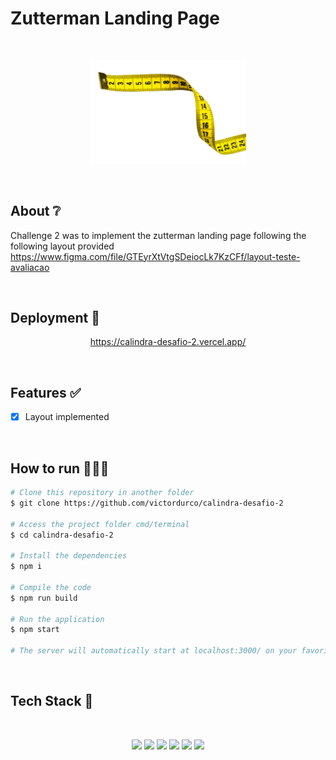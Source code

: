 # Zutterman Landing Page 

</br>

<p align="center">
  <img src="src/assets/second-section-iemg.png" width="250" alt="repoprovas" />
</p>

</br>

## About ❔

Challenge 2 was to implement the zutterman landing page following the following layout provided https://www.figma.com/file/GTEyrXtVtgSDeiocLk7KzCFf/layout-teste-avaliacao

<!-- ## Preview

um gif da aplicação bem maneiro -->

</br>

## Deployment 🚀

<p align="center"><a  href="https://calindra-desafio-2.vercel.app/">https://calindra-desafio-2.vercel.app/</a></p>

</br>

## Features ✅

- [x] Layout implemented

</br>

## How to run 🏃‍♀️💨

```bash
# Clone this repository in another folder
$ git clone https://github.com/victordurco/calindra-desafio-2

# Access the project folder cmd/terminal
$ cd calindra-desafio-2

# Install the dependencies
$ npm i

# Compile the code
$ npm run build

# Run the application
$ npm start

# The server will automatically start at localhost:3000/ on your favorite browser
```

</br>

## Tech Stack 💾

<br/>

<p align="center">
<img src="https://img.shields.io/badge/HTML5-E34F26?style=for-the-badge&logo=html5&logoColor=white" />
<img src="https://img.shields.io/badge/CSS3-1572B6?style=for-the-badge&logo=css3&logoColor=white" />
<img src="https://img.shields.io/badge/JavaScript-F7DF1E?style=for-the-badge&logo=javascript&logoColor=black" />
<img src="https://img.shields.io/badge/React-20232A?style=for-the-badge&logo=react&logoColor=61DAFB" />
<img src="https://img.shields.io/badge/styled--components-DB7093?style=for-the-badge&logo=styled-components&logoColor=white" />
<img src="https://img.shields.io/badge/Vercel-000000?style=for-the-badge&logo=vercel&logoColor=white" />
</p>

</br>

<!--
### Contributors and Contact

### Acknowledgements -->

